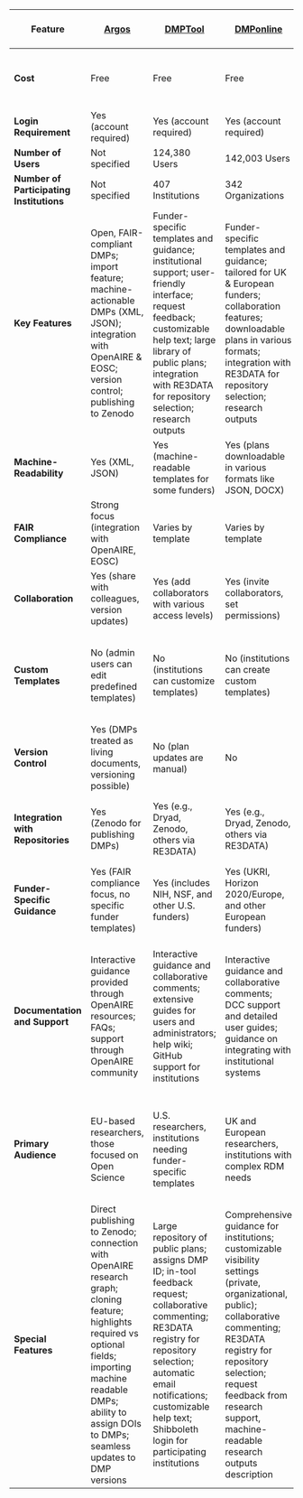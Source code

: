 | **Feature**       | [**Argos**](https://argos.openaire.eu/splash/) | [**DMPTool**](https://dmptool.org) | [**DMPonline**](https://dmponline.dcc.ac.uk/) | [**Data Stewardship Wizard**](https://ds-wizard.org/) |
|--------------------------|-----------|--------------|---------------|----------------------------------|
| **Cost**                 | Free      | Free         | Free | Free (basic); customization requires programming skills |
| **Login Requirement**    | Yes (account required) | Yes (account required) | Yes (account required) | Yes (account required) |
| **Number of Users**      | Not specified | 124,380 Users | 142,003 Users | Not specified |
| **Number of Participating Institutions** | Not specified | 407 Institutions | 342 Organizations | Not specified |
| **Key Features**         | Open, FAIR-compliant DMPs; import feature; machine-actionable DMPs (XML, JSON); integration with OpenAIRE & EOSC; version control; publishing to Zenodo | Funder-specific templates and guidance; institutional support; user-friendly interface; request feedback; customizable help text; large library of public plans; integration with RE3DATA for repository selection; research outputs | Funder-specific templates and guidance; tailored for UK & European funders; collaboration features; downloadable plans in various formats; integration with RE3DATA for repository selection; research outputs | Smart questionnaires; interactive data management planning; real-time collaboration; FAIR guidance & metrics; project phases; version history; extensive template customization using TDK; REST API for integrations |
| **Machine-Readability**  | Yes (XML, JSON) | Yes (machine-readable templates for some funders) | Yes (plans downloadable in various formats like JSON, DOCX) | Yes (JSON, RDF/XML) |
| **FAIR Compliance**      | Strong focus (integration with OpenAIRE, EOSC) | Varies by template | Varies by template | Strong focus (FAIR metrics and evaluation, automated guidance on FAIR principles) |
| **Collaboration**        | Yes (share with colleagues, version updates) | Yes (add collaborators with various access levels) | Yes (invite collaborators, set permissions) | Yes (real-time collaboration, version control, comments and notes) |
| **Custom Templates**     | No (admin users can edit predefined templates) | No (institutions can customize templates) | No (institutions can create custom templates) | Yes (extensive customization through Template Development Kit and Knowledge Models) |
| **Version Control**      | Yes (DMPs treated as living documents, versioning possible) | No (plan updates are manual) | No | Yes (every change is recorded with version history, can create snapshots) |
| **Integration with Repositories** | Yes (Zenodo for publishing DMPs) | Yes (e.g., Dryad, Zenodo, others via RE3DATA) | Yes (e.g., Dryad, Zenodo, others via RE3DATA) | Yes (supports submission to external services, RDF export for interoperability) |
| **Funder-Specific Guidance** | Yes (FAIR compliance focus, no specific funder templates) | Yes (includes NIH, NSF, and other U.S. funders) | Yes (UKRI, Horizon 2020/Europe, and other European funders) | Yes (Horizon Europe, Horizon 2020, Science Europe) |
| **Documentation and Support** | Interactive guidance provided through OpenAIRE resources; FAQs; support through OpenAIRE community | Interactive guidance and collaborative comments; extensive guides for users and administrators; help wiki; GitHub support for institutions | Interactive guidance and collaborative comments; DCC support and detailed user guides; guidance on integrating with institutional systems | Interactive guidance and collaborative comments,  detailed API documentation; training materials for custom templates; video tutorials for Template Development Kit |
| **Primary Audience**     | EU-based researchers, those focused on Open Science | U.S. researchers, institutions needing funder-specific templates | UK and European researchers, institutions with complex RDM needs | Researchers needing a highly customizable and adaptive DMP process, those focused on FAIR principles |
| **Special Features**     | Direct publishing to Zenodo; connection with OpenAIRE research graph; cloning feature; highlights required vs optional fields; importing machine readable DMPs; ability to assign DOIs to DMPs; seamless updates to DMP versions | Large repository of public plans; assigns DMP ID; in-tool feedback request; collaborative commenting; RE3DATA registry for repository selection; automatic email notifications; customizable help text; Shibboleth login for participating institutions | Comprehensive guidance for institutions; customizable visibility settings (private, organizational, public); collaborative commenting; RE3DATA registry for repository selection; request feedback from research support, machine-readable research outputs description | Adaptive questioning; automatic guidance on FAIR principles; project phases; real-time collaborative editing; integration with FAIRsharing; version control with history; ability to create custom Knowledge Models |
